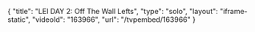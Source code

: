 {
    "title": "LEI DAY 2: Off The Wall Lefts",
    "type": "solo",
    "layout": "iframe-static",
    "videoId": "163966",
    "url": "\/tvpembed\/163966"
}